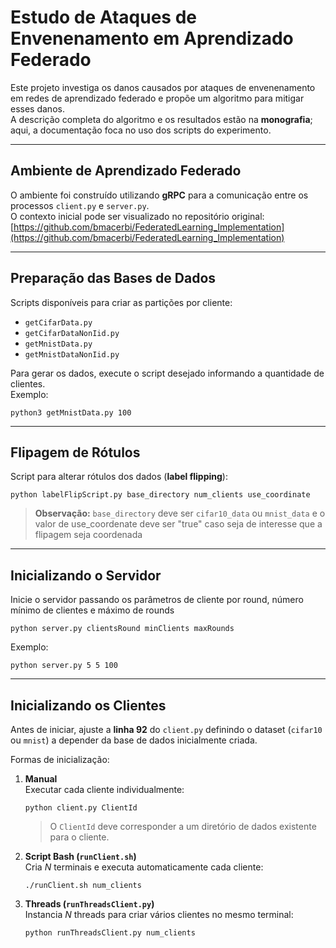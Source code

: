 # Estudo de Ataques de Envenenamento em Aprendizado Federado

Este projeto investiga os danos causados por ataques de envenenamento em redes de aprendizado federado e propõe um algoritmo para mitigar esses danos.  
A descrição completa do algoritmo e os resultados estão na **monografia**; aqui, a documentação foca no uso dos scripts do experimento.

---

## Ambiente de Aprendizado Federado

O ambiente foi construído utilizando **gRPC** para a comunicação entre os processos `client.py` e `server.py`.  
O contexto inicial pode ser visualizado no repositório original:  
[https://github.com/bmacerbi/FederatedLearning_Implementation](https://github.com/bmacerbi/FederatedLearning_Implementation)  

---

## Preparação das Bases de Dados
Scripts disponíveis para criar as partições por cliente:

- `getCifarData.py`  
- `getCifarDataNonIid.py`  
- `getMnistData.py`  
- `getMnistDataNonIid.py`

Para gerar os dados, execute o script desejado informando a quantidade de clientes.  
Exemplo:  
```
python3 getMnistData.py 100
```
---

## Flipagem de Rótulos
Script para alterar rótulos dos dados (**label flipping**):  
```
python labelFlipScript.py base_directory num_clients use_coordinate  
```

> **Observação:** `base_directory` deve ser `cifar10_data` ou `mnist_data` e o valor de use_coordenate deve ser "true" caso seja de interesse que a flipagem seja coordenada

---

## Inicializando o Servidor
Inicie o servidor passando os parâmetros de cliente por round, número mínimo de clientes e máximo de rounds
```
python server.py clientsRound minClients maxRounds  
```

Exemplo:  
```
python server.py 5 5 100
```
---

## Inicializando os Clientes
Antes de iniciar, ajuste a **linha 92** do `client.py` definindo o dataset (`cifar10` ou `mnist`) a depender da base de dados inicialmente criada. 

Formas de inicialização:

1. **Manual**  
   Executar cada cliente individualmente:  
   ```
   python client.py ClientId  
   ```
   > O `ClientId` deve corresponder a um diretório de dados existente para o cliente.

2. **Script Bash (`runClient.sh`)**  
   Cria *N* terminais e executa automaticamente cada cliente:  
   ```
   ./runClient.sh num_clients  
   ```

3. **Threads (`runThreadsClient.py`)**  
   Instancia *N* threads para criar vários clientes no mesmo terminal:  
   ```
   python runThreadsClient.py num_clients
   ```

